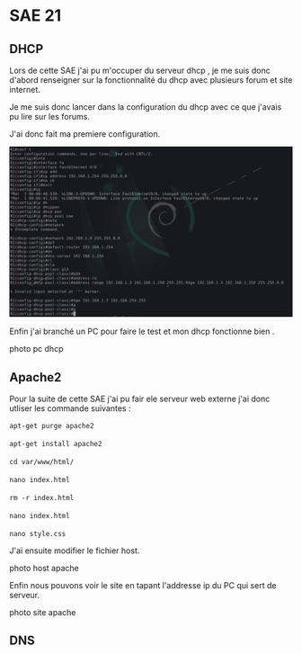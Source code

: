 
#  SAE 21

## DHCP


Lors de cette SAE j'ai pu m'occuper du serveur dhcp , je me suis donc d'abord renseigner sur la fonctionnalité du dhcp avec plusieurs forum et site internet.

Je me suis donc lancer dans la configuration du dhcp avec ce que j'avais pu lire sur les forums.

J'ai donc fait ma premiere configuration.

<img src="conf _dhcp.png">

Enfin j'ai branché un PC pour faire le test et mon dhcp fonctionne bien .

photo pc dhcp 



## Apache2

Pour la suite de cette SAE j'ai pu fair ele serveur web externe
j'ai donc utliser les commande suivantes : 

    apt-get purge apache2

    apt-get install apache2

    cd var/www/html/

    nano index.html 

    rm -r index.html 

    nano index.html

    nano style.css

J'ai ensuite modifier le fichier host.

photo host apache

Enfin nous pouvons voir le site en tapant l'addresse ip du PC qui sert de serveur.

photo site apache


## DNS 
